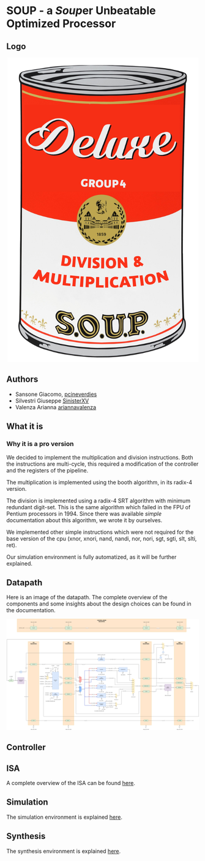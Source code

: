# SOUP - a ***S**oup*er **U**nbeatable **O**ptimized **P**rocessor

## Logo

<p align="center">
<img src="doc/images/SoupLogo.png" alt= “” width="500">
</p>

## Authors

- Sansone Giacomo, [pcineverdies](https://github.com/pcineverdies)
- Silvestri Giuseppe [SinisterXV](https://github.com/SinisterXV)
- Valenza Arianna [ariannavalenza](https://github.com/ariannavalenza)

## What it is

### Why it is a pro version

We decided to implement the multiplication and division instructions. Both the instructions are multi-cycle, this required a modification of the controller and the registers of the pipeline.

The multiplication is implemented using the booth algorithm, in its radix-4 version. 

The division is implemented using a radix-4 SRT algorithm with minimum redundant digit-set. 
This is the same algorithm which failed in the FPU of Pentium processors in 1994.
Since there was available *simple* documentation about this algorithm, we wrote it by ourselves. 

We implemented other simple instructions which were not required for the base version of the cpu (xnor, xnori, nand, nandi, nor, nori, sgt, sgti, slt, slti, ret).

Our simulation environment is fully automatized, as it will be further explained.

## Datapath

Here is an image of the datapath. The complete overview of the components and some insights about the design choices can be found in the documentation. 

![](doc/images/datapath.png)

## Controller

## ISA

A complete overview of the ISA can be found [here](doc/ISA.md).

## Simulation

The simulation environment is explained [here](sim/README.md).

## Synthesis

The synthesis environment is explained [here](syn/README.md).